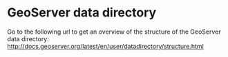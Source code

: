 # GeoServer data directory

Go to the following url to get an overview of the structure of the GeoServer data directory: http://docs.geoserver.org/latest/en/user/datadirectory/structure.html